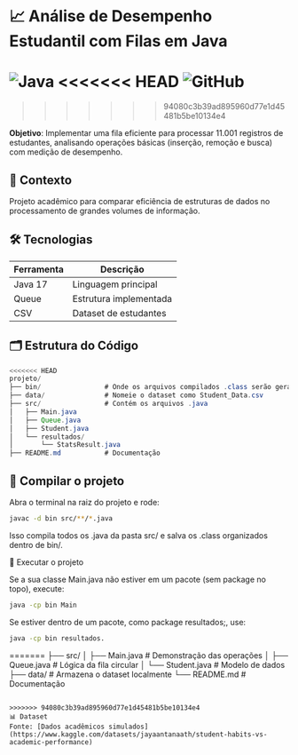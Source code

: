 # 📈 Análise de Desempenho Estudantil com Filas em Java

![Java](https://img.shields.io/badge/Java-17-blue)
<<<<<<< HEAD
![GitHub](https://img.shields.io/badge/Status-Concluído-brightgreen)
=======
>>>>>>> 94080c3b39ad895960d77e1d45481b5be10134e4

**Objetivo**: Implementar uma fila eficiente para processar 11.001 registros de estudantes, analisando operações básicas (inserção, remoção e busca) com medição de desempenho.

## 🧠 Contexto
Projeto acadêmico para comparar eficiência de estruturas de dados no processamento de grandes volumes de informação.

## 🛠️ Tecnologias
| Ferramenta | Descrição              |
|------------|------------------------|
| Java 17    | Linguagem principal    |
| Queue      | Estrutura implementada |
| CSV        | Dataset de estudantes  |

## 🗂️ Estrutura do Código
``` Java
<<<<<<< HEAD
projeto/
├── bin/                # Onde os arquivos compilados .class serão gerados
├── data/               # Nomeie o dataset como Student_Data.csv
├── src/                # Contém os arquivos .java
│   ├── Main.java
│   ├── Queue.java
│   ├── Student.java
│   └── resultados/
│       └── StatsResult.java
├── README.md           # Documentação
```

## 🔨 Compilar o projeto
Abra o terminal na raiz do projeto e rode:

```bash
javac -d bin src/**/*.java
```
Isso compila todos os .java da pasta src/ e salva os .class organizados dentro de bin/.

🚀 Executar o projeto

Se a sua classe Main.java não estiver em um pacote (sem package no topo), execute:

```bash
java -cp bin Main
```


Se estiver dentro de um pacote, como package resultados;, use:

```bash
java -cp bin resultados.
```


=======
├── src/
│   ├── Main.java          # Demonstração das operações
│   ├── Queue.java         # Lógica da fila circular
│   └── Student.java       # Modelo de dados
├── data/                  # Armazena o dataset localmente
└── README.md              # Documentação
```

>>>>>>> 94080c3b39ad895960d77e1d45481b5be10134e4
📊 Dataset
Fonte: [Dados acadêmicos simulados](https://www.kaggle.com/datasets/jayaantanaath/student-habits-vs-academic-performance)
